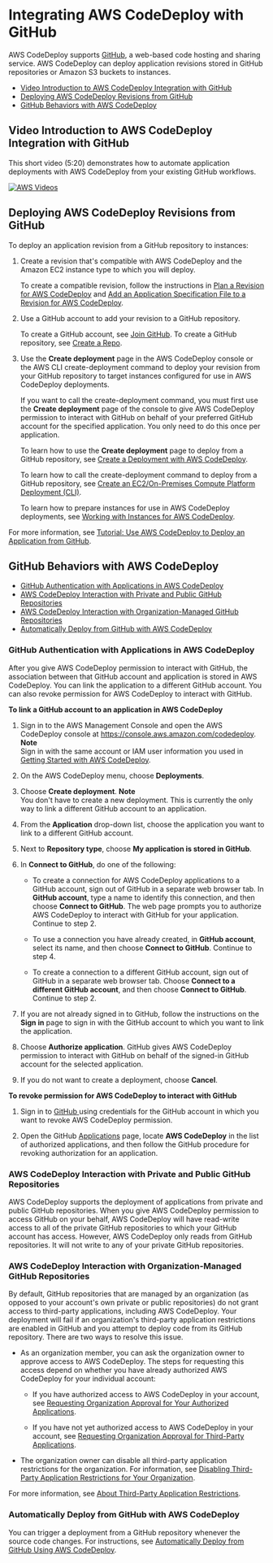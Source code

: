 # Integrating AWS CodeDeploy with GitHub<a name="integrations-partners-github"></a>

AWS CodeDeploy supports [GitHub](https://github.com/about), a web\-based code hosting and sharing service\. AWS CodeDeploy can deploy application revisions stored in GitHub repositories or Amazon S3 buckets to instances\. 


+ [Video Introduction to AWS CodeDeploy Integration with GitHub](#video-introduction)
+ [Deploying AWS CodeDeploy Revisions from GitHub](#github-deployment-steps)
+ [GitHub Behaviors with AWS CodeDeploy](#github-behaviors)

## Video Introduction to AWS CodeDeploy Integration with GitHub<a name="video-introduction"></a>

This short video \(5:20\) demonstrates how to automate application deployments with AWS CodeDeploy from your existing GitHub workflows\.

[![AWS Videos](http://img.youtube.com/vi/N3saR9D7hq8/0.jpg)](http://www.youtube.com/watch?v=N3saR9D7hq8)

## Deploying AWS CodeDeploy Revisions from GitHub<a name="github-deployment-steps"></a>

To deploy an application revision from a GitHub repository to instances:

1. Create a revision that's compatible with AWS CodeDeploy and the Amazon EC2 instance type to which you will deploy\.

   To create a compatible revision, follow the instructions in [Plan a Revision for AWS CodeDeploy](application-revisions-plan.md) and [Add an Application Specification File to a Revision for AWS CodeDeploy](application-revisions-appspec-file.md)\. 

1. Use a GitHub account to add your revision to a GitHub repository\.

   To create a GitHub account, see [Join GitHub](https://github.com/join)\. To create a GitHub repository, see [Create a Repo](https://help.github.com/articles/create-a-repo/)\.

1. Use the **Create deployment** page in the AWS CodeDeploy console or the AWS CLI create\-deployment command to deploy your revision from your GitHub repository to target instances configured for use in AWS CodeDeploy deployments\.

   If you want to call the create\-deployment command, you must first use the **Create deployment** page of the console to give AWS CodeDeploy permission to interact with GitHub on behalf of your preferred GitHub account for the specified application\. You only need to do this once per application\.

   To learn how to use the **Create deployment** page to deploy from a GitHub repository, see [Create a Deployment with AWS CodeDeploy](deployments-create.md)\.

   To learn how to call the create\-deployment command to deploy from a GitHub repository, see [Create an EC2/On\-Premises Compute Platform Deployment \(CLI\)](deployments-create-cli.md)\.

   To learn how to prepare instances for use in AWS CodeDeploy deployments, see [Working with Instances for AWS CodeDeploy](instances.md)\.

For more information, see [Tutorial: Use AWS CodeDeploy to Deploy an Application from GitHub](tutorials-github.md)\.

## GitHub Behaviors with AWS CodeDeploy<a name="github-behaviors"></a>


+ [GitHub Authentication with Applications in AWS CodeDeploy](#behaviors-authentication)
+ [AWS CodeDeploy Interaction with Private and Public GitHub Repositories](#behaviors-interactions-private-and-public)
+ [AWS CodeDeploy Interaction with Organization\-Managed GitHub Repositories](#behaviors-interactions-organization-managed)
+ [Automatically Deploy from GitHub with AWS CodeDeploy](#behaviors-deploy-automatically)

### GitHub Authentication with Applications in AWS CodeDeploy<a name="behaviors-authentication"></a>

After you give AWS CodeDeploy permission to interact with GitHub, the association between that GitHub account and application is stored in AWS CodeDeploy\. You can link the application to a different GitHub account\. You can also revoke permission for AWS CodeDeploy to interact with GitHub\.

**To link a GitHub account to an application in AWS CodeDeploy**

1. Sign in to the AWS Management Console and open the AWS CodeDeploy console at [https://console\.aws\.amazon\.com/codedeploy](https://console.aws.amazon.com/codedeploy)\.
**Note**  
Sign in with the same account or IAM user information you used in [Getting Started with AWS CodeDeploy](getting-started-codedeploy.md)\.

1. On the AWS CodeDeploy menu, choose **Deployments**\.

1. Choose **Create deployment**\.
**Note**  
You don't have to create a new deployment\. This is currently the only way to link a different GitHub account to an application\.

1. From the **Application** drop\-down list, choose the application you want to link to a different GitHub account\.

1. Next to **Repository type**, choose **My application is stored in GitHub**\.

1. In **Connect to GitHub**, do one of the following:

   + To create a connection for AWS CodeDeploy applications to a GitHub account, sign out of GitHub in a separate web browser tab\. In **GitHub account**, type a name to identify this connection, and then choose **Connect to GitHub**\. The web page prompts you to authorize AWS CodeDeploy to interact with GitHub for your application\. Continue to step 2\.

   + To use a connection you have already created, in **GitHub account**, select its name, and then choose **Connect to GitHub**\. Continue to step 4\.

   + To create a connection to a different GitHub account, sign out of GitHub in a separate web browser tab\. Choose **Connect to a different GitHub account**, and then choose **Connect to GitHub**\. Continue to step 2\.

1. If you are not already signed in to GitHub, follow the instructions on the **Sign in** page to sign in with the GitHub account to which you want to link the application\.

1. Choose **Authorize application**\. GitHub gives AWS CodeDeploy permission to interact with GitHub on behalf of the signed\-in GitHub account for the selected application\. 

1. If you do not want to create a deployment, choose **Cancel**\.

**To revoke permission for AWS CodeDeploy to interact with GitHub**

1. Sign in to [GitHub ](https://github.com/dashboard) using credentials for the GitHub account in which you want to revoke AWS CodeDeploy permission\.

1. Open the GitHub [Applications](https://github.com/settings/applications) page, locate **AWS CodeDeploy** in the list of authorized applications, and then follow the GitHub procedure for revoking authorization for an application\.

### AWS CodeDeploy Interaction with Private and Public GitHub Repositories<a name="behaviors-interactions-private-and-public"></a>

AWS CodeDeploy supports the deployment of applications from private and public GitHub repositories\. When you give AWS CodeDeploy permission to access GitHub on your behalf, AWS CodeDeploy will have read\-write access to all of the private GitHub repositories to which your GitHub account has access\. However, AWS CodeDeploy only reads from GitHub repositories\. It will not write to any of your private GitHub repositories\.

### AWS CodeDeploy Interaction with Organization\-Managed GitHub Repositories<a name="behaviors-interactions-organization-managed"></a>

By default, GitHub repositories that are managed by an organization \(as opposed to your account's own private or public repositories\) do not grant access to third\-party applications, including AWS CodeDeploy\. Your deployment will fail if an organization's third\-party application restrictions are enabled in GitHub and you attempt to deploy code from its GitHub repository\. There are two ways to resolve this issue\. 

+ As an organization member, you can ask the organization owner to approve access to AWS CodeDeploy\. The steps for requesting this access depend on whether you have already authorized AWS CodeDeploy for your individual account:

  + If you have authorized access to AWS CodeDeploy in your account, see [Requesting Organization Approval for Your Authorized Applications](https://help.github.com/articles/requesting-organization-approval-for-your-authorized-applications/)\.

  + If you have not yet authorized access to AWS CodeDeploy in your account, see [Requesting Organization Approval for Third\-Party Applications](https://help.github.com/articles/requesting-organization-approval-for-third-party-applications/)\.

+ The organization owner can disable all third\-party application restrictions for the organization\. For information, see [Disabling Third\-Party Application Restrictions for Your Organization](https://help.github.com/articles/disabling-third-party-application-restrictions-for-your-organization/)\.

For more information, see [About Third\-Party Application Restrictions](https://help.github.com/articles/about-third-party-application-restrictions/)\.

### Automatically Deploy from GitHub with AWS CodeDeploy<a name="behaviors-deploy-automatically"></a>

You can trigger a deployment from a GitHub repository whenever the source code changes\. For instructions, see [Automatically Deploy from GitHub Using AWS CodeDeploy](http://aws.amazon.com/blogs/devops/automatically-deploy-from-github-using-aws-codedeploy/)\.
